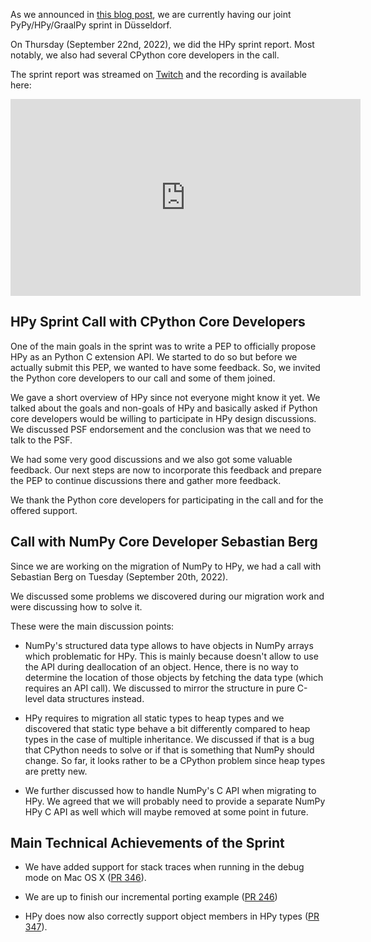 <!--
.. title: HPy Sprint Status Update and Feedback Session
.. slug: hpy_sprint_2022_report
.. date: 2022-09-26 10:00:00 UTC
.. author: fangerer
.. tags:
.. category:
.. link:
.. description:
.. type: text
-->

As we announced in
[this blog post](https://hpyproject.org/blog/posts/2022/07/dusseldorf-sprint-2022/),
we are currently having our joint PyPy/HPy/GraalPy sprint in Düsseldorf.

On Thursday (September 22nd, 2022), we did the HPy sprint report. Most notably,
we also had several CPython core developers in the call.

The sprint report was streamed on
[Twitch](https://www.twitch.tv/pypyproject) and the recording is available here:

<iframe width="560" height="315" src="https://www.youtube.com/embed/kl5w8uR6hGA" title="YouTube video player" frameborder="0" allow="accelerometer; autoplay; clipboard-write; encrypted-media; gyroscope; picture-in-picture" allowfullscreen></iframe>

<!--TEASER_END-->

## HPy Sprint Call with CPython Core Developers

One of the main goals in the sprint was to write a PEP to officially propose
HPy as an Python C extension API. We started to do so but before we actually
submit this PEP, we wanted to have some feedback. So, we invited the Python
core developers to our call and some of them joined.

We gave a short overview of HPy since not everyone might know it yet.
We talked about the goals and non-goals of HPy and basically asked if Python
core developers would be willing to participate in HPy design discussions.
We discussed PSF endorsement and the conclusion was that we need to talk to
the PSF.

We had some very good discussions and we also got some valuable feedback.
Our next steps are now to incorporate this feedback and prepare the PEP to
continue discussions there and gather more feedback.

We thank the Python core developers for participating in the call and for the
offered support.

## Call with NumPy Core Developer Sebastian Berg

Since we are working on the migration of NumPy to HPy, we had a call with
Sebastian Berg on Tuesday (September 20th, 2022).

We discussed some problems we discovered during our migration work and were
discussing how to solve it.

These were the main discussion points:

- NumPy's structured data type allows to have objects in NumPy arrays which
  problematic for HPy. This is mainly because doesn't allow to use the API
  during deallocation of an object. Hence, there is no way to determine the
  location of those objects by fetching the data type (which requires an API
  call). We discussed to mirror the structure in pure C-level data structures
  instead.

- HPy requires to migration all static types to heap types and we discovered
  that static type behave a bit differently compared to heap types in the case
  of multiple inheritance. We discussed if that is a bug that CPython needs
  to solve or if that is something that NumPy should change. So far, it looks
  rather to be a CPython problem since heap types are pretty new.

- We further discussed how to handle NumPy's C API when migrating to HPy. We
  agreed that we will probably need to provide a separate NumPy HPy C API as
  well which will maybe removed at some point in future.

## Main Technical Achievements of the Sprint

- We have added support for stack traces when running in the debug mode on Mac
  OS X ([PR 346](https://github.com/hpyproject/hpy/pull/346)).

- We are up to finish our incremental porting example
  ([PR 246](https://github.com/hpyproject/hpy/pull/246/files))

- HPy does now also correctly support object members in HPy types
  ([PR 347](https://github.com/hpyproject/hpy/pull/347)).
